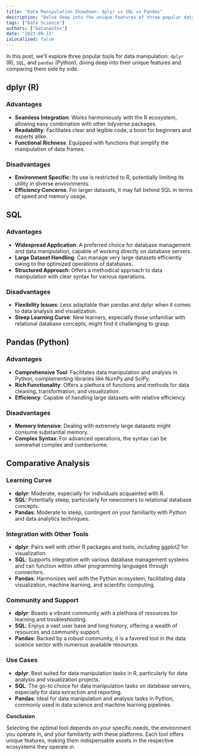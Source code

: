 ```yaml
---
title: "Data Manipulation Showdown: dplyr vs SQL vs Pandas"
description: "Delve deep into the unique features of three popular data manipulation tools: dplyr, SQL, and pandas. This detailed comparison aims to help data enthusiasts, be it beginners or experts, in choosing the right tool that fits their needs and project requirements in the ever-evolving field of data science."
tags: ["Data Science"]
authors: ["Datanautes"]
date: "2023-09-13"
isLocalized: false
---
```


In this post, we'll explore three popular tools for data manipulation: `dplyr` (R), `SQL`, and `pandas` (Python), diving deep into their unique features and comparing them side by side.

## **dplyr (R)**

### **Advantages**

- **Seamless Integration**: Works harmoniously with the R ecosystem, allowing easy combination with other tidyverse packages.
- **Readability**: Facilitates clear and legible code, a boon for beginners and experts alike.
- **Functional Richness**: Equipped with functions that simplify the manipulation of data frames.

### **Disadvantages**

- **Environment Specific**: Its use is restricted to R, potentially limiting its utility in diverse environments.
- **Efficiency Concerns**: For larger datasets, it may fall behind SQL in terms of speed and memory usage.

## **SQL**

### **Advantages**

- **Widespread Application**: A preferred choice for database management and data manipulation, capable of working directly on database servers.
- **Large Dataset Handling**: Can manage very large datasets efficiently owing to the optimized operations of databases.
- **Structured Approach**: Offers a methodical approach to data manipulation with clear syntax for various operations.

### **Disadvantages**

- **Flexibility Issues**: Less adaptable than pandas and dplyr when it comes to data analysis and visualization.
- **Steep Learning Curve**: New learners, especially those unfamiliar with relational database concepts, might find it challenging to grasp.

## **Pandas (Python)**

### **Advantages**

- **Comprehensive Tool**: Facilitates data manipulation and analysis in Python, complementing libraries like NumPy and SciPy.
- **Rich Functionality**: Offers a plethora of functions and methods for data cleaning, transformation, and visualization.
- **Efficiency**: Capable of handling large datasets with relative efficiency.

### **Disadvantages**

- **Memory Intensive**: Dealing with extremely large datasets might consume substantial memory.
- **Complex Syntax**: For advanced operations, the syntax can be somewhat complex and cumbersome.

## **Comparative Analysis**

### **Learning Curve**

- **dplyr**: Moderate, especially for individuals acquainted with R.
- **SQL**: Potentially steep, particularly for newcomers to relational database concepts.
- **Pandas**: Moderate to steep, contingent on your familiarity with Python and data analytics techniques.

### **Integration with Other Tools**

- **dplyr**: Pairs well with other R packages and tools, including ggplot2 for visualization.
- **SQL**: Supports integration with various database management systems and can function within other programming languages through connectors.
- **Pandas**: Harmonizes well with the Python ecosystem, facilitating data visualization, machine learning, and scientific computing.

### **Community and Support**

- **dplyr**: Boasts a vibrant community with a plethora of resources for learning and troubleshooting.
- **SQL**: Enjoys a vast user base and long history, offering a wealth of resources and community support.
- **Pandas**: Backed by a robust community, it is a favored tool in the data science sector with numerous available resources.

### **Use Cases**

- **dplyr**: Best suited for data manipulation tasks in R, particularly for data analysis and visualization projects.
- **SQL**: The go-to choice for data manipulation tasks on database servers, especially for data extraction and reporting.
- **Pandas**: Ideal for data manipulation and analysis tasks in Python, commonly used in data science and machine learning pipelines.

**Conclusion**

Selecting the optimal tool depends on your specific needs, the environment you operate in, and your familiarity with these platforms. Each tool offers unique features, making them indispensable assets in the respective ecosystems they operate in.